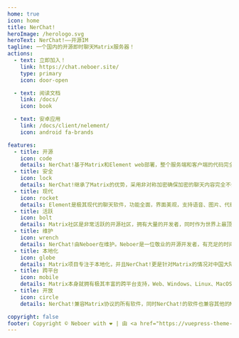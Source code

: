 ```yaml
---
home: true
icon: home
title: NerChat!
heroImage: /herologo.svg
heroText: NerChat!——开源IM
tagline: 一个国内的开源即时聊天Matrix服务器！
actions:
  - text: 立即加入！
    link: https://chat.neboer.site/
    type: primary
    icon: door-open

  - text: 阅读文档
    link: /docs/
    icon: book

  - text: 安卓应用
    link: /docs/client/nelement/
    icon: android fa-brands

features:
  - title: 开源
    icon: code
    details: NerChat!基于Matrix和Element web部署，整个服务端和客户端的代码完全开源
  - title: 安全
    icon: lock
    details: NerChat!继承了Matrix的优势，采用非对称加密确保加密的聊天内容完全不会被除聊天的参与者以外的人获得
  - title: 现代
    icon: rocket
    details: Element是极其现代的聊天软件，功能全面，界面美观，支持语音、图片、代码、数学、markdown、文件等多种消息和视频会议
  - title: 活跃
    icon: bolt
    details: Matrix社区是非常活跃的开源社区，拥有大量的开发者，同时作为世界上最顶尖的开放安全聊天系统开发团队，开发速度很快
  - title: 维护
    icon: wrench
    details: NerChat!由Neboer在维护。Neboer是一位敬业的开源开发者，有充足的时间和精力来维护这项服务的正常运营
  - title: 本地化
    icon: globe
    details: Matrix项目专注于本地化，并且NerChat!更是针对Matrix的情况对中国大陆地区的访问做了优化，可以流畅访问
  - title: 跨平台
    icon: mobile
    details: Matrix本身就拥有极其丰富的跨平台支持，Web、Windows、Linux、MacOS、Android、ios等多端畅聊
  - title: 开放
    icon: circle
    details: NerChat!兼容Matrix协议的所有软件，同时NerChat!的软件也兼容其他的Matrix服务器。NerChat!会促进Matrix在中国境内的快速传播。

copyright: false
footer: Copyright © Neboer with ❤️ | 由 <a href="https://vuepress-theme-hope.github.io/v2/zh/">vuepress-theme-hope</a> 强力驱动
---
```


